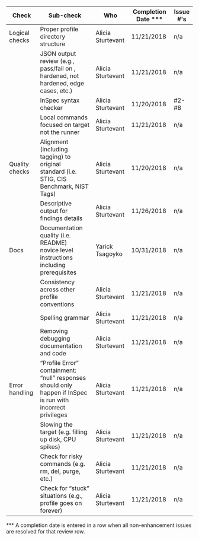 | Check          | Sub-check                                                                         | Who | Completion Date *** | Issue #'s |
|----------------|-----------------------------------------------------------------------------------|-----|-----------------|-----------|
|Logical checks| Proper profile directory structure                         |Alicia Sturtevant|11/21/2018|n/a|
||JSON output review (e.g., pass/fail on ,<br>hardened, not hardened, edge cases, etc.)|Alicia Sturtevant|11/21/2018|n/a|
||InSpec syntax checker|Alicia Sturtevant|11/20/2018|#2-#8|
||Local commands focused on target not the runner|Alicia Sturtevant|11/21/2018|n/a|
|Quality checks|Alignment (including tagging) to original<br> standard (i.e. STIG, CIS Benchmark, NIST Tags)|Alicia Sturtevant|11/20/2018|n/a|
||Descriptive output for findings details|Alicia Sturtevant|11/26/2018|n/a|
|Docs|Documentation quality (i.e. README)<br> novice level instructions including prerequisites|Yarick Tsagoyko|10/31/2018|n/a|
||Consistency across other profile conventions |Alicia Sturtevant|11/21/2018|n/a|
||Spelling grammar|Alicia Sturtevant|11/21/2018|n/a|
||Removing debugging documentation and code|Alicia Sturtevant|11/21/2018|n/a|
| Error handling |“Profile Error” containment: “null” responses <br>should only happen if InSpec is run with incorrect privileges|Alicia Sturtevant|11/21/2018|n/a|
||Slowing the target (e.g. filling up disk, CPU spikes)|Alicia Sturtevant|11/21/2018|n/a|
||Check for risky commands (e.g. rm, del, purge, etc.)|Alicia Sturtevant|11/21/2018|n/a|
||Check for “stuck” situations (e.g., profile goes on forever)|Alicia Sturtevant|11/21/2018|n/a|

*** A completion date is entered in a row when all non-enhancement issues are resolved for that review row.

